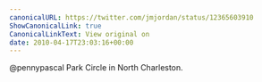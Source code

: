 ```yaml
---
canonicalURL: https://twitter.com/jmjordan/status/12365603910
ShowCanonicalLink: true
CanonicalLinkText: View original on
date: 2010-04-17T23:03:16+00:00
---
```

@pennypascal Park Circle in North Charleston.
